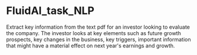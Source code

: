 # FluidAI_task_NLP
Extract key information from the text pdf for an investor looking to evaluate the company. The investor looks at key elements such as future growth prospects, key changes in the business, key triggers, important information that might have a material effect on next year's earnings and growth. 
